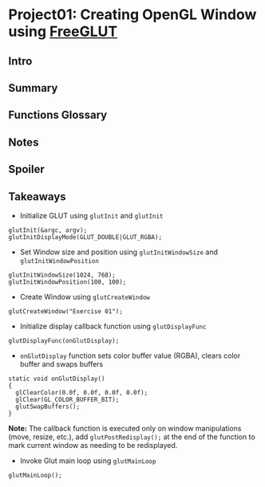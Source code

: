# Project01: Creating OpenGL Window using [FreeGLUT](http://freeglut.sourceforge.net/)

## Intro

## Summary

## Functions Glossary

## Notes

## Spoiler

## Takeaways

* Initialize GLUT using `glutInit` and `glutInit`
```
glutInit(&argc, argv);
glutInitDisplayMode(GLUT_DOUBLE|GLUT_RGBA);
```

* Set Window size and position using `glutInitWindowSize` and `glutInitWindowPosition`
```
glutInitWindowSize(1024, 768);
glutInitWindowPosition(100, 100);
```

* Create Window using `glutCreateWindow`
```
glutCreateWindow("Exercise 01");
```

* Initialize display callback function using `glutDisplayFunc`
```
glutDisplayFunc(onGlutDisplay);
```

* `onGlutDisplay` function sets color buffer value (RGBA), clears color buffer and swaps buffers
```
static void onGlutDisplay()
{
  glClearColor(0.0f, 0.0f, 0.0f, 0.0f);
  glClear(GL_COLOR_BUFFER_BIT);
  glutSwapBuffers();
}
```
**Note:** The callback function is executed only on window manipulations (move, resize, etc.), add `glutPostRedisplay();` at the end of the function to mark current window as needing to be redisplayed.

* Invoke Glut main loop using `glutMainLoop`
```
glutMainLoop();
``` 